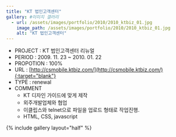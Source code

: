 ```yaml
---
title: "KT 법인고객센터"
gallery: #이미지 갤러리
  - url: /assets/images/portfolio/2010/2010_ktbiz_01.jpg
    image_path: /assets/images/portfolio/2010/2010_ktbiz_01.jpg
    alt: "KT 법인고객센터"
---
```


- PROJECT : KT 법인고객센터 리뉴얼
- PERIOD : 2009. 11. 23 ~ 2010. 01. 22
- PROPOTION : 100%
- URL : [http://csmobile.ktbiz.com/](http://csmobile.ktbiz.com/){:target="blank"}
- TYPE : renewal
- COMMENT
  - KT 디자인 가이드에 맞게 제작
  - 외주개발업체와 협업
  - 이클립스와 telnet으로 파일을 업로드 형태로 작업진행.
  - HTML, CSS, javascript

{% include gallery layout="half" %}
